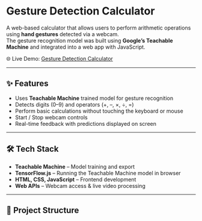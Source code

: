# Gesture Detection Calculator
A web-based calculator that allows users to perform arithmetic operations using **hand gestures** detected via a webcam.  
The gesture recognition model was built using **Google’s Teachable Machine** and integrated into a web app with JavaScript.

🌐 Live Demo: [Gesture Detection Calculator](https://manupriya-vayalambron.github.io/Gesture-Detection-Calculator/)

---

## ✨ Features

- Uses **Teachable Machine** trained model for gesture recognition  
- Detects digits (0–9) and operators (+, –, ×, ÷, =)  
- Perform basic calculations without touching the keyboard or mouse  
- Start / Stop webcam controls  
- Real-time feedback with predictions displayed on screen  

---

## 🛠️ Tech Stack

- **Teachable Machine** – Model training and export  
- **TensorFlow.js** – Running the Teachable Machine model in browser  
- **HTML, CSS, JavaScript** – Frontend development  
- **Web APIs** – Webcam access & live video processing  

---

## 📂 Project Structure


